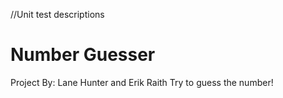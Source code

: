 //Unit test descriptions
# Number Guesser
Project By: Lane Hunter and Erik Raith
Try to guess the number!
